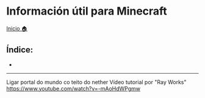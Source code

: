 # Información útil para Minecraft

[Inicio 🏠](../../README.md)

## Índice:
* [](uteis.md#)

------


Ligar portal do mundo co teito do nether
Vídeo tutorial por "Ray Works" <https://www.youtube.com/watch?v=-mAoHdWPgmw>